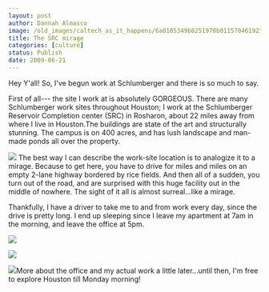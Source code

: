 ```yaml
---
layout: post
author: Dannah Almasco
image: /old_images/caltech_as_it_happens/6a0105349b8251970b011570461927970c.jpg
title: The SRC mirage
categories: [culture]
status: Publish
date: 2009-06-21
---
```


Hey Y'all! So, I've begun work at Schlumberger and there is so much to say.

First of all--- the site I work at is absolutely GORGEOUS. There are many Schlumberger work sites throughout Houston; I work at the Schlumberger Reservoir Completion center (SRC) in Rosharon, about 22 miles away from where I live in Houston.The buildings are state of the art and structurally stunning. The campus is on 400 acres, and has lush landscape and man-made ponds all over the property. 


![](/old_images/caltech_as_it_happens/6a0105349b8251970b011570462338970c.jpg)
The best way I can describe the work-site location is to analogize it to a mirage. Because to get here, you have to drive for miles and miles on an empty 2-lane highway bordered by rice fields. And then all of a sudden, you turn out of the road, and are surprised with this huge facility out in the middle of nowhere. The sight of it all is almost surreal...like a mirage.

Thankfully, I have a driver to take me to and from work every day, since the drive is pretty long. I end up sleeping since I leave my apartment at 7am in the morning, and leave the office at 5pm.


![](/old_images/caltech_as_it_happens/6a0105349b8251970b0115704639fa970c.jpg)

![](/old_images/caltech_as_it_happens/6a0105349b8251970b0115713b6a01970b.jpg)

![](/old_images/caltech_as_it_happens/6a0105349b8251970b011570463d17970c.jpg)More about the office and my actual work a little later...until then, I'm free to explore Houston till Monday morning!
